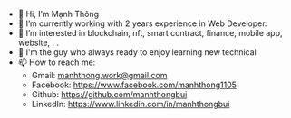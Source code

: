- 👋 Hi, I’m Mạnh Thông
- 👀 I’m currently working with 2 years experience in Web Developer.
- 🌱 I’m interested in blockchain, nft, smart contract, finance, mobile app, website, . .
- 💞️ I'm the guy who always ready to enjoy learning new technical
- 📫 How to reach me:
  + Gmail: manhthong.work@gmail.com
  + Facebook: https://www.facebook.com/manhthong1105
  + Github: https://github.com/manhthongbui
  + LinkedIn: https://www.linkedin.com/in/manhthongbui
